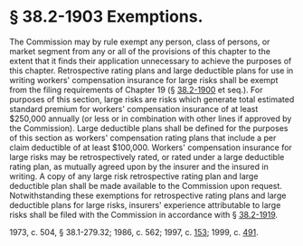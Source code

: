 # § 38.2-1903 Exemptions.

<p>The Commission may by rule exempt any person, class of persons, or market segment from any or all of the provisions of this chapter to the extent that it finds their application unnecessary to achieve the purposes of this chapter. Retrospective rating plans and large deductible plans for use in writing workers' compensation insurance for large risks shall be exempt from the filing requirements of Chapter 19 (§ <a href='http://law.lis.virginia.gov/vacode/38.2-1900/'>38.2-1900</a> et seq.). For purposes of this section, large risks are risks which generate total estimated standard premium for workers' compensation insurance of at least $250,000 annually (or less or in combination with other lines if approved by the Commission). Large deductible plans shall be defined for the purposes of this section as workers' compensation rating plans that include a per claim deductible of at least $100,000. Workers' compensation insurance for large risks may be retrospectively rated, or rated under a large deductible rating plan, as mutually agreed upon by the insurer and the insured in writing. A copy of any large risk retrospective rating plan and large deductible plan shall be made available to the Commission upon request. Notwithstanding these exemptions for retrospective rating plans and large deductible plans for large risks, insurers' experience attributable to large risks shall be filed with the Commission in accordance with § <a href='http://law.lis.virginia.gov/vacode/38.2-1919/'>38.2-1919</a>.</p><p>1973, c. 504, § 38.1-279.32; 1986, c. 562; 1997, c. <a href='http://lis.virginia.gov/cgi-bin/legp604.exe?971+ful+CHAP0153'>153</a>; 1999, c. <a href='http://lis.virginia.gov/cgi-bin/legp604.exe?991+ful+CHAP0491'>491</a>.</p>